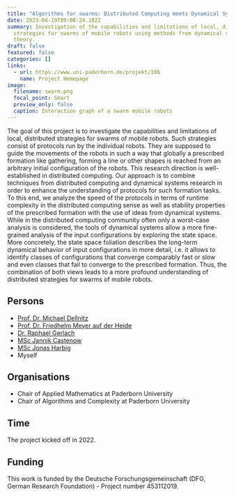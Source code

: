 ```yaml
---
title: "Algorithms for swarms: Distributed Computing meets Dynamical Systems"
date: 2023-04-19T09:08:24.182Z
summary: Investigation of the capabilities and limitations of local, distributed
  strategies for swarms of mobile robots using methods from dynamical systems
  theory.
draft: false
featured: false
categories: []
links:
  - url: https://www.uni-paderborn.de/projekt/106
    name: Project Homepage
image:
  filename: swarm.png
  focal_point: Smart
  preview_only: false
  caption: Interaction graph of a swarm mobile robots
---
```

The goal of this project is to investigate the capabilities and limitations of local, distributed strategies for swarms of mobile robots. Such strategies consist of protocols run by the individual robots. They are supposed to guide the movements of the robots in such a way that globally a prescribed formation like gathering, forming a line or other shapes is reached from an arbitrary initial configuration of the robots. This research direction is well-established in distributed computing. Our approach is to combine techniques from distributed computing and dynamical systems research in order to enhance the understanding of protocols for such formation tasks. To this end, we analyze the speed of the protocols in terms of runtime complexity in the distributed computing sense as well as stability properties of the prescribed formation with the use of ideas from dynamical systems. While in the distributed computing community often only a worst-case analysis is considered, the tools of dynamical systems allow a more fine-grained analysis of the input configurations by exploring the state space. More concretely, the state space foliation describes the long-term dynamical behavior of input configurations in more detail, i.e. it allows to identify classes of configurations that converge comparably fast or slow and even classes that fail to converge to the prescribed formation. Thus, the combination of both views leads to a more profound understanding of distributed strategies for swarms of mobile robots.

## Persons

* [Prof. Dr. Michael Dellnitz](https://math.uni-paderborn.de/en/ag/chair-of-applied-mathematics)
* [Prof. Dr. Friedhelm Meyer auf der Heide](https://www.hni.uni-paderborn.de/alg/mitarbeiter/fmadh/)
* [Dr. Raphael Gerlach](https://www.uni-paderborn.de/en/person/32655)
* [MSc Jannik Castenow](https://www.hni.uni-paderborn.de/alg/mitarbeiter/jannikca/)
* [MSc Jonas Harbig](https://www.hni.uni-paderborn.de/en/algorithms-and-complexity/staff/152284822104275/)
* Myself

## Organisations

* Chair of Applied Mathematics at Paderborn University
* Chair of Algorithms and Complexity at Paderborn University

## Time

The project kicked off in 2022.

## Funding

This work is funded by the Deutsche Forschungsgemeinschaft (DFG, German Research Foundation) - Project number 453112019.
